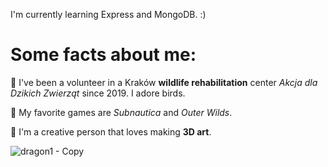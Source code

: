 I'm currently learning Express and MongoDB. :)

# Some facts about me:

🌺 I've been a volunteer in a Kraków **wildlife rehabilitation** center _Akcja dla Dzikich Zwierząt_ since 2019. I adore birds.

🌺 My favorite games are _Subnautica_ and _Outer Wilds_.

🌺 I'm a creative person that loves making **3D art**.

![dragon1 - Copy](https://github.com/PolishCrow23/PolishCrow23/assets/139121607/ea2e432e-d1e7-42b7-898b-09bea3e3ed16)

<!--
**PolishCrow23/PolishCrow23** is a ✨ _special_ ✨ repository because its `README.md` (this file) appears on your GitHub profile.

Here are some ideas to get you started:

- 🔭 I’m currently working on ...
- 🌱 I’m currently learning ...
- 👯 I’m looking to collaborate on ...
- 🤔 I’m looking for help with ...
- 💬 Ask me about ...
- 📫 How to reach me: ...
- 😄 Pronouns: ...
- ⚡ Fun fact: ...
-->
